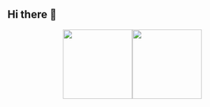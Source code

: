 ## Hi there 👋
<div style="width:100%;display:flex;justify-content:center;">
  <img height=140 src="https://github-readme-stats.vercel.app/api?username=vyinie&theme=github_dark_dimmed" />
  <img height=140 src="https://github-readme-stats.vercel.app/api/top-langs?username=vyinie&layout=compact&langs_count=8&card_width=320&theme=github_dark_dimmed" />
</div>
